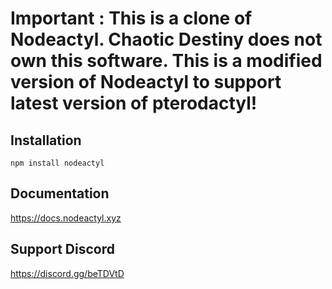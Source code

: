 # Important : This is a clone of Nodeactyl. Chaotic Destiny does not own this software. This is a modified version of Nodeactyl to support latest version of pterodactyl! 



## Installation
```
npm install nodeactyl
```

## Documentation
https://docs.nodeactyl.xyz

## Support Discord
https://discord.gg/beTDVtD